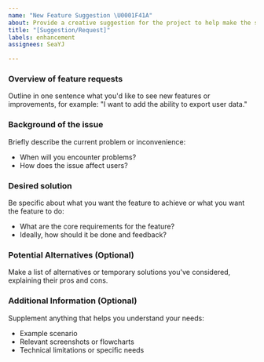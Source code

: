 ```yaml
---
name: "New Feature Suggestion \U0001F41A"
about: Provide a creative suggestion for the project to help make the software more useful and accessible.
title: "[Suggestion/Request]"
labels: enhancement
assignees: SeaYJ

---
```


### Overview of feature requests
Outline in one sentence what you'd like to see new features or improvements, for example: "I want to add the ability to export user data."

### Background of the issue
Briefly describe the current problem or inconvenience:
- When will you encounter problems?
- How does the issue affect users?

### Desired solution
Be specific about what you want the feature to achieve or what you want the feature to do:
- What are the core requirements for the feature?
- Ideally, how should it be done and feedback?

### Potential Alternatives (Optional)
Make a list of alternatives or temporary solutions you've considered, explaining their pros and cons.

### Additional Information (Optional)
Supplement anything that helps you understand your needs:
- Example scenario
- Relevant screenshots or flowcharts
- Technical limitations or specific needs